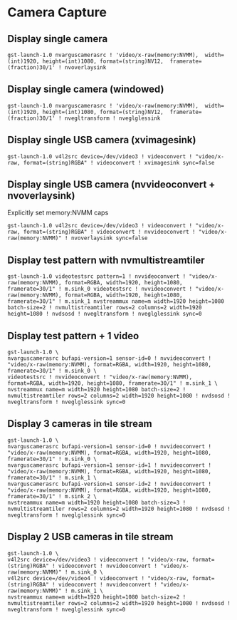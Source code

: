 # Camera Capture 


## Display single camera
```shell
gst-launch-1.0 nvarguscamerasrc ! 'video/x-raw(memory:NVMM),  width=(int)1920, height=(int)1080, format=(string)NV12,  framerate=(fraction)30/1' ! nvoverlaysink
```

## Display single camera (windowed)
```shell
gst-launch-1.0 nvarguscamerasrc ! 'video/x-raw(memory:NVMM),  width=(int)1920, height=(int)1080, format=(string)NV12,  framerate=(fraction)30/1' ! nvegltransform ! nveglglessink
```

## Display single USB camera (xvimagesink)
```shell
gst-launch-1.0 v4l2src device=/dev/video3 ! videoconvert ! "video/x-raw, format=(string)RGBA" ! videoconvert ! xvimagesink sync=false
```

## Display single USB camera (nvvideoconvert + nvoverlaysink)
Explicitly set memory:NVMM caps
```shell
gst-launch-1.0 v4l2src device=/dev/video3 ! videoconvert ! "video/x-raw, format=(string)RGBA" ! videoconvert ! nvvideoconvert ! "video/x-raw(memory:NVMM)" ! nvoverlaysink sync=false
```

## Display test pattern with nvmultistreamtiler
```shell
gst-launch-1.0 videotestsrc pattern=1 ! nvvideoconvert ! "video/x-raw(memory:NVMM), format=RGBA, width=1920, height=1080, framerate=30/1" ! m.sink_0 videotestsrc ! nvvideoconvert ! "video/x-raw(memory:NVMM), format=RGBA, width=1920, height=1080, framerate=30/1" ! m.sink_1 nvstreammux name=m width=1920 height=1080 batch-size=2 ! nvmultistreamtiler rows=2 columns=2 width=1920 height=1080 ! nvdsosd ! nvegltransform ! nveglglessink sync=0
```

## Display test pattern + 1 video
```shell
gst-launch-1.0 \
nvarguscamerasrc bufapi-version=1 sensor-id=0 ! nvvideoconvert ! "video/x-raw(memory:NVMM), format=RGBA, width=1920, height=1080, framerate=30/1" ! m.sink_0 \
videotestsrc ! nvvideoconvert ! "video/x-raw(memory:NVMM), format=RGBA, width=1920, height=1080, framerate=30/1" ! m.sink_1 \
nvstreammux name=m width=1920 height=1080 batch-size=2 ! nvmultistreamtiler rows=2 columns=2 width=1920 height=1080 ! nvdsosd ! nvegltransform ! nveglglessink sync=0
```

## Display 3 cameras in tile stream
```shell
gst-launch-1.0 \
nvarguscamerasrc bufapi-version=1 sensor-id=0 ! nvvideoconvert ! "video/x-raw(memory:NVMM), format=RGBA, width=1920, height=1080, framerate=30/1" ! m.sink_0 \
nvarguscamerasrc bufapi-version=1 sensor-id=1 ! nvvideoconvert ! "video/x-raw(memory:NVMM), format=RGBA, width=1920, height=1080, framerate=30/1" ! m.sink_1 \
nvarguscamerasrc bufapi-version=1 sensor-id=2 ! nvvideoconvert ! "video/x-raw(memory:NVMM), format=RGBA, width=1920, height=1080, framerate=30/1" ! m.sink_2 \
nvstreammux name=m width=1920 height=1080 batch-size=3 ! nvmultistreamtiler rows=2 columns=2 width=1920 height=1080 ! nvdsosd ! nvegltransform ! nveglglessink sync=0
```


## Display 2 USB cameras in tile stream
```shell
gst-launch-1.0 \
v4l2src device=/dev/video3 ! videoconvert ! "video/x-raw, format=(string)RGBA" ! videoconvert ! nvvideoconvert ! "video/x-raw(memory:NVMM)" ! m.sink_0 \
v4l2src device=/dev/video4 ! videoconvert ! "video/x-raw, format=(string)RGBA" ! videoconvert ! nvvideoconvert ! "video/x-raw(memory:NVMM)" ! m.sink_1 \
nvstreammux name=m width=1920 height=1080 batch-size=2 ! nvmultistreamtiler rows=2 columns=2 width=1920 height=1080 ! nvdsosd ! nvegltransform ! nveglglessink sync=0
```
